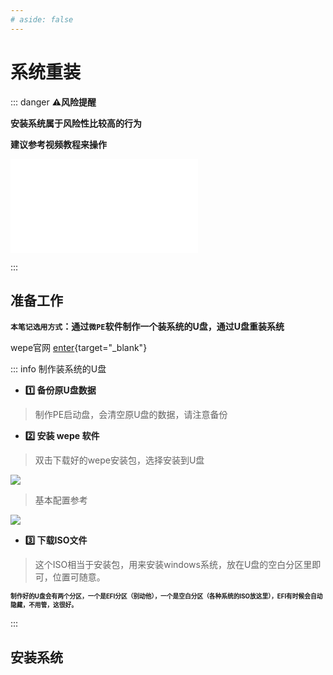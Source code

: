 ```yaml
---
# aside: false
---
```

# 系统重装

::: danger **:warning:风险提醒**

**安装系统属于风险性比较高的行为**  

**建议参考视频教程来操作**  

<iframe src="//player.bilibili.com/player.html?aid=77344372&bvid=BV1DJ411D79y&cid=132482858&p=1" scrolling="no" border="0" frameborder="no" framespacing="0" allowfullscreen="true"></iframe>

:::

## 准备工作

**`本笔记选用方式`：通过`微PE`软件制作一个装系统的U盘，通过U盘重装系统**   

wepe官网 [enter](https://www.wepe.com.cn/){target="_blank"}


::: info  制作装系统的U盘

- **:one: 备份原U盘数据**

> 制作PE启动盘，会清空原U盘的数据，请注意备份

- **:two: 安装 wepe 软件**

> 双击下载好的wepe安装包，选择安装到U盘

![](/notesPic/202402292049.png)

> 基本配置参考

![](/notesPic/202402292050.png)

- **:three: 下载ISO文件**

> 这个ISO相当于安装包，用来安装windows系统，放在U盘的空白分区里即可，位置可随意。

**<small><small>制作好的U盘会有两个分区，一个是EFI分区（别动他），一个是空白分区（各种系统的ISO放这里），EFI有时候会自动隐藏，不用管，这很好。</small></small>**

:::

## 安装系统